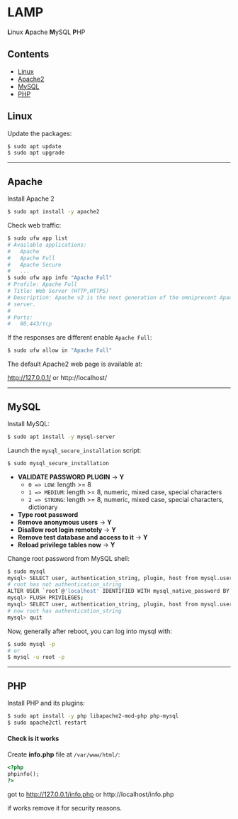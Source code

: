 # LAMP

**L**inux **A**pache **M**ySQL **P**HP


## Contents

- [Linux](#linux)
- [Apache2](#apache)
- [MySQL](#mysql)
- [PHP](#php)

## Linux

Update the packages:
```bash
$ sudo apt update
$ sudo apt upgrade
```
---

## Apache

Install Apache 2

```bash
$ sudo apt install -y apache2
```
Check web traffic:
```bash
$ sudo ufw app list
# Available applications:
#   Apache
#   Apache Full
#   Apache Secure
#   ...
$ sudo ufw app info "Apache Full"
# Profile: Apache Full
# Title: Web Server (HTTP,HTTPS)
# Description: Apache v2 is the next generation of the omnipresent Apache web
# server.
#
# Ports:
#   80,443/tcp
```

If the responses are different enable `Apache Full`:

```bash
$ sudo ufw allow in "Apache Full"
```

The default Apache2 web page is available at:

http://127.0.0.1/ or http://localhost/

---
## MySQL

Install MySQL:

```bash
$ sudo apt install -y mysql-server
```

Launch the `mysql_secure_installation` script:

```bash
$ sudo mysql_secure_installation
```
- **VALIDATE PASSWORD PLUGIN** -> **Y**
  - `0 => LOW`: length >= 8
  - `1 => MEDIUM`: length >= 8, numeric, mixed case, special characters
  - `2 => STRONG`: length >= 8, numeric, mixed case, special characters, dictionary
- **Type root password**
- **Remove anonymous users** -> **Y**
- **Disallow root login remotely** -> **Y**
- **Remove test database and access to it** -> **Y**
- **Reload privilege tables now** -> **Y**

Change root password from MySQL shell:

```bash
$ sudo mysql
mysql> SELECT user, authentication_string, plugin, host from mysql.user;
# root has not authentication_string
ALTER USER `root`@'localhost' IDENTIFIED WITH mysql_native_password BY 'your_password';
mysql> FLUSH PRIVILEGES;
mysql> SELECT user, authentication_string, plugin, host from mysql.user;
# now root has authentication_string
mysql> quit
```
Now, generally after reboot, you can log into mysql with:
```bash
$ sudo mysql -p
# or
$ mysql -u root -p
```
---
## PHP

Install PHP and its plugins:

```bash
$ sudo apt install -y php libapache2-mod-php php-mysql
$ sudo apache2ctl restart
```

#### Check is it works

Create **info.php** file at `/var/www/html/`:

```html
<?php
phpinfo();
?>
```
got to http://127.0.0.1/info.php or http://localhost/info.php

if works remove it for security reasons.
